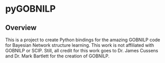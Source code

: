# pyGOBNILP

<h2>Overview</h2>
This is a project to create Python bindings for the amazing GOBNILP code
for Bayesian Network structure learning. This work is not affiliated with 
GOBNILP or SCIP. Still, all credit for this work goes to
Dr. James Cussens and Dr. Mark Bartlett for the creation of GOBNILP.